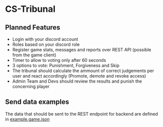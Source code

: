 # CS-Tribunal

## Planned Features

* Login with your discord account
* Roles based on your discord role
* Register game stats, messages and reports over REST API (possible from the game client)
* Timer to allow to voting only after 60 seconds
* 3 options to vote: Punishment, Forgiveness and Skip
* The tribunal should calculate the ammount of correct judgements per user and react accordingly (Promote, demote and revoke access)
* Admin Team and Devs should review the results and punish the concerning player

## Send data examples

The data that should be sent to the REST endpoint for backend are defined in [example.game.json](.docs/example.game.json)